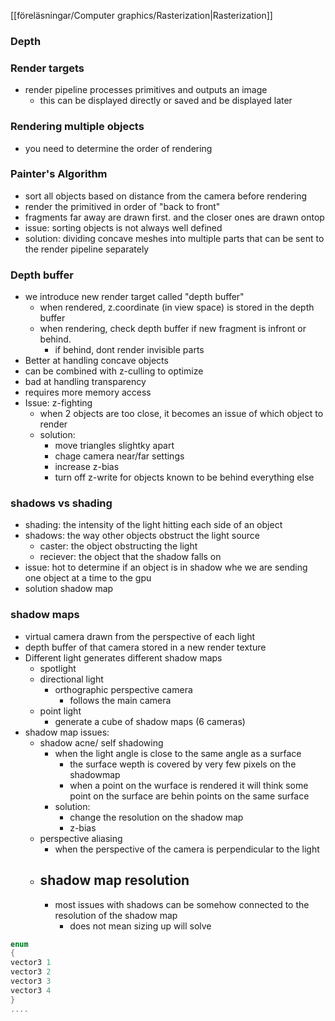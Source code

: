 [[föreläsningar/Computer graphics/Rasterization|Rasterization]]

### Depth

### Render targets
- render pipeline processes primitives and outputs an image
	- this can be displayed directly or saved and be displayed later

### Rendering multiple objects
- you need to determine the order of rendering 
### Painter's Algorithm
- sort all objects based on distance from the camera before rendering
- render the primitived in  order of  "back to front"
- fragments far away are drawn first. and the closer ones are drawn ontop
- issue: sorting objects is not always well defined
- solution: dividing concave meshes into multiple parts that can be sent to the render pipeline separately
### Depth buffer
- we introduce new render target called "depth buffer"
	- when rendered, z.coordinate (in view space) is stored in the depth buffer
	- when rendering, check depth buffer if new fragment is infront or behind. 
		- if behind, dont render invisible parts
- Better at handling concave objects
- can be combined with z-culling to optimize
- bad at handling transparency
- requires more memory access
- Issue: z-fighting
	- when 2 objects are too close, it becomes an issue of which object to render
	- solution:
		- move triangles slightky apart
		- chage camera near/far settings
		- increase z-bias
		- turn off z-write for objects known to be behind everything else
### shadows vs shading
- shading: the intensity of the light hitting each side of an object
- shadows: the way other objects obstruct the light source
	- caster: the object obstructing the light
	- reciever: the object that the shadow falls on
- issue: hot to determine if an object is in shadow whe we are sending one object at a time to the gpu
- solution shadow map
### shadow maps
- virtual camera drawn from the perspective of each light
- depth buffer of that camera stored in a new render texture
- Different light generates different shadow maps
	- spotlight
	- directional light
		- orthographic perspective camera
			- follows the main camera
	- point light
		- generate a cube of shadow maps (6 cameras)
- shadow map issues:
	- shadow acne/ self shadowing
		- when the light angle is close to the same angle as a surface
			- the surface wepth is covered by very few pixels on the shadowmap
			- when a point on the wurface is rendered it will think some point on the surface are behin points on the same surface
		- solution: 
			- change the resolution on the shadow map
			- z-bias
	- perspective aliasing
		- when the perspective of the camera is perpendicular to the light
	- ## shadow map resolution
		- most issues with shadows can be somehow connected to the resolution of the shadow map
			- does not mean sizing up will solve 






```c#
enum
{
vector3 1
vector3 2
vector3 3
vector3 4
}
....

```